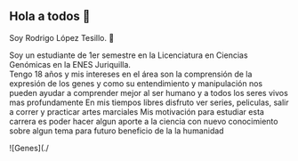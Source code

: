 ## Hola a todos 👋

Soy Rodrigo López Tesillo. 🐅

Soy un estudiante de 1er semestre en la Licenciatura en Ciencias Genómicas en la ENES Juriquilla.  
Tengo 18 años y mis intereses en el área son la comprensión de la expresión de los genes y como su entendimiento y manipulación nos pueden ayudar a comprender mejor al ser humano y a todos los seres vivos mas profundamente
En mis tiempos libres disfruto ver series, peliculas, salir a correr y practicar artes marciales
Mis motivación para estudiar esta carrera es poder hacer algun aporte a la ciencia con nuevo conocimiento sobre algun tema para futuro beneficio de la la humanidad

![Genes](./
